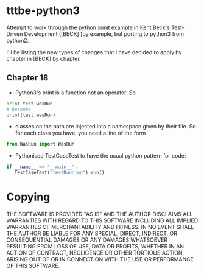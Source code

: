 tttbe-python3
=============

Attempt to work through the python xunit example in Kent Beck's Test-Driven Development ([BECK] )by example, but porting to python3 from python2.

I'll be listing the new types of changes that I have decided to apply by chapter in [BECK] by chapter.

Chapter 18
----------

* Python3's print is a function not an operator. So 
~~~~~ python
print test.wasRun
# becomes
print(test.wasRun)
~~~~~

* classes on the path are injected into a namespace given by their file. So for each class you have, you need a line of the form 

~~~~~ python 
from WasRun import WasRun
 ~~~~~

* Pythonised TestCaseTest to have the usual python pattern for code:
 
~~~~~ python
if __name__ == "__main__":
   TestCaseTest("testRunning").run()
~~~~~
   
Copying
=======

THE SOFTWARE IS PROVIDED "AS IS" AND THE AUTHOR DISCLAIMS ALL WARRANTIES WITH REGARD TO THIS SOFTWARE INCLUDING ALL IMPLIED WARRANTIES OF MERCHANTABILITY AND FITNESS. IN NO EVENT SHALL THE AUTHOR BE LIABLE FOR ANY SPECIAL, DIRECT, INDIRECT, OR CONSEQUENTIAL DAMAGES OR ANY DAMAGES WHATSOEVER RESULTING FROM LOSS OF USE, DATA OR PROFITS, WHETHER IN AN ACTION OF CONTRACT, NEGLIGENCE OR OTHER TORTIOUS ACTION, ARISING OUT OF OR IN CONNECTION WITH THE USE OR PERFORMANCE OF THIS SOFTWARE.
